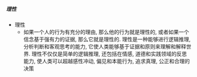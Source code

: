 ##### 理性
- 理性
	- 如果一个人的行为有充分的理由, 那么他的行为就是理性的, 或者如果一个信念基于强有力的证据, 那么它就是理性的. 理性是一种能够进行逻辑推理, 分析判断和客观思考的能力, 它使人类能够基于证据和原则来理解和解释世界. 理性不仅仅是简单的逻辑推理, 还包括在情感, 道德和实践领域的反思能力, 使人类可以超越感性冲动, 偏见和本能行为, 追求真理, 公正和合理的决策

